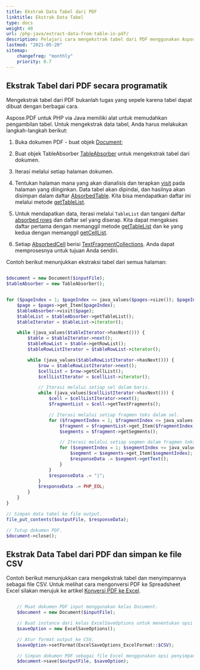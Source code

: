 ```yaml
---
title: Ekstrak Data Tabel dari PDF 
linktitle: Ekstrak Data Tabel
type: docs
weight: 40
url: /php-java/extract-data-from-table-in-pdf/
description: Pelajari cara mengekstrak tabel dari PDF menggunakan Aspose.PDF untuk PHP
lastmod: "2021-05-20"
sitemap:
    changefreq: "monthly"
    priority: 0.7
---
```


## Ekstrak Tabel dari PDF secara programatik

Mengekstrak tabel dari PDF bukanlah tugas yang sepele karena tabel dapat dibuat dengan berbagai cara.

Aspose.PDF untuk PHP via Java memiliki alat untuk memudahkan pengambilan tabel. Untuk mengekstrak data tabel, Anda harus melakukan langkah-langkah berikut:

1. Buka dokumen PDF - buat objek [Document](https://reference.aspose.com/pdf/php-java/com.aspose.pdf/Document);
1. Buat objek TableAbsorber [TableAbsorber](https://reference.aspose.com/pdf/php-java/com.aspose.pdf/tableabsorber) untuk mengekstrak tabel dari dokumen.
1. Iterasi melalui setiap halaman dokumen.

1. Tentukan halaman mana yang akan dianalisis dan terapkan [visit](https://reference.aspose.com/pdf/php-java/com.aspose.pdf/TableAbsorber#visit-com.aspose.pdf.Page-) pada halaman yang diinginkan. Data tabel akan dipindai, dan hasilnya akan disimpan dalam daftar [AbsorbedTable](https://reference.aspose.com/pdf/php-java/com.aspose.pdf/AbsorbedTable). Kita bisa mendapatkan daftar ini melalui metode [getTableList](https://reference.aspose.com/pdf/php-java/com.aspose.pdf/TableAbsorber#getTableList--).

1. Untuk mendapatkan data, iterasi melalui `TableList` dan tangani daftar [absorbed rows](https://reference.aspose.com/pdf/php-java/com.aspose.pdf/AbsorbedRow) dan daftar sel yang diserap. Kita dapat mengakses daftar pertama dengan memanggil metode [getTableList](https://reference.aspose.com/pdf/php-java/com.aspose.pdf/TableAbsorber#getTableList--) dan ke yang kedua dengan memanggil [getCellList](https://reference.aspose.com/pdf/php-java/com.aspose.pdf/AbsorbedRow#getCellList--).

1. Setiap [AbsorbedCell](https://reference.aspose.com/pdf/php-java/com.aspose.pdf/AbsorbedCell) berisi [TextFragmentCollections](https://reference.aspose.com/pdf/php-java/com.aspose.pdf/TextFragmentCollection). Anda dapat memprosesnya untuk tujuan Anda sendiri.

Contoh berikut menunjukkan ekstraksi tabel dari semua halaman:

```php

$document = new Document($inputFile);
$tableAbsorber = new TableAbsorber();


for ($pageIndex = 1; $pageIndex <= java_values($pages->size()); $pageIndex++) {
    $page = $pages->get_Item($pageIndex);
    $tableAbsorber->visit($page);
    $tableList = $tableAbsorber->getTableList();
    $tableIterator = $tableList->iterator();

    while (java_values($tableIterator->hasNext())) {
        $table = $tableIterator->next();
        $tableRowList = $table->getRowList();
        $tableRowListIterator = $tableRowList->iterator();

        while (java_values($tableRowListIterator->hasNext())) {
            $row = $tableRowListIterator->next();
            $cellList = $row->getCellList();
            $cellListIterator = $cellList->iterator();

            // Iterasi melalui setiap sel dalam baris.
            while (java_values($cellListIterator->hasNext())) {
                $cell = $cellListIterator->next();
                $fragmentList = $cell->getTextFragments();

                // Iterasi melalui setiap fragmen teks dalam sel.
                for ($fragmentIndex = 1; $fragmentIndex <= java_values($fragmentList->size()); $fragmentIndex++) {
                    $fragment = $fragmentList->get_Item($fragmentIndex);
                    $segments = $fragment->getSegments();

                    // Iterasi melalui setiap segmen dalam fragmen teks.
                    for ($segmentIndex = 1; $segmentIndex <= java_values($segments->size()); $segmentIndex++) {
                        $segment = $segments->get_Item($segmentIndex);
                        $responseData .= $segment->getText();
                    }
                }
                $responseData .= "|";
            }
            $responseData .= PHP_EOL;
        }
    }
}

// Simpan data tabel ke file output.
file_put_contents($outputFile, $responseData);

// Tutup dokumen PDF.
$document->close();
```


## Ekstrak Data Tabel dari PDF dan simpan ke file CSV

Contoh berikut menunjukkan cara mengekstrak tabel dan menyimpannya sebagai file CSV.
Untuk melihat cara mengonversi PDF ke Spreadsheet Excel silakan merujuk ke artikel [Konversi PDF ke Excel](/pdf/php-java/convert-pdf-to-excel/).

```php

    // Muat dokumen PDF input menggunakan kelas Document.
    $document = new Document($inputFile);

    // Buat instance dari kelas ExcelSaveOptions untuk menentukan opsi penyimpanan.
    $saveOption = new ExcelSaveOptions();

    // Atur format output ke CSV.
    $saveOption->setFormat(ExcelSaveOptions_ExcelFormat::$CSV);

    // Simpan dokumen PDF sebagai file Excel menggunakan opsi penyimpanan yang ditentukan.
    $document->save($outputFile, $saveOption);
```